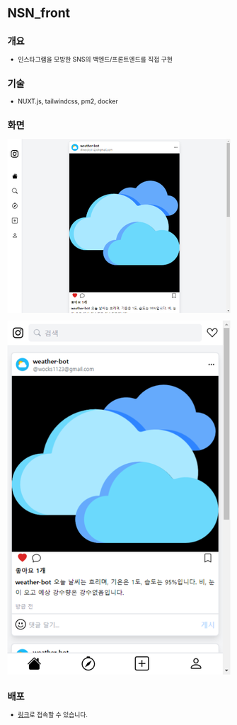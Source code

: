 # NSN_front

## 개요

- 인스타그램을 모방한 SNS의 백엔드/프론트엔드를 직접 구현

## 기술

- NUXT.js, tailwindcss, pm2, docker

## 화면

![descktop](./image/desktop.png)

![mobile](./image/mobile.png)

## 배포

- [링크](http://115.85.183.220/)로 접속할 수 있습니다.
